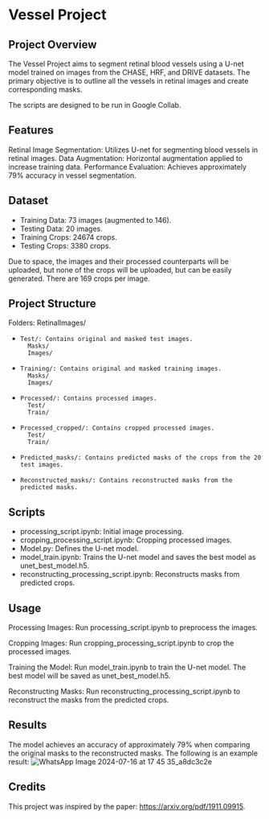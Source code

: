 # Vessel Project

## Project Overview
The Vessel Project aims to segment retinal blood vessels using a U-net model trained on images from the CHASE, HRF, and DRIVE datasets. The primary objective is to outline all the vessels in retinal images and create corresponding masks.

The scripts are designed to be run in Google Collab.

## Features
Retinal Image Segmentation: Utilizes U-net for segmenting blood vessels in retinal images.
Data Augmentation: Horizontal augmentation applied to increase training data.
Performance Evaluation: Achieves approximately 79% accuracy in vessel segmentation.

## Dataset
- Training Data: 73 images (augmented to 146).
- Testing Data: 20 images.
- Training Crops: 24674 crops.
- Testing Crops: 3380 crops.

Due to space, the images and their processed counterparts will be uploaded, but none of the crops will be uploaded, but can be easily generated. There are 169 crops per image.

## Project Structure
Folders:
  RetinalImages/
-     Test/: Contains original and masked test images.
        Masks/
        Images/
-     Training/: Contains original and masked training images.
        Masks/
        Images/
-     Processed/: Contains processed images.
        Test/
        Train/
-     Processed_cropped/: Contains cropped processed images.
        Test/
        Train/
-     Predicted_masks/: Contains predicted masks of the crops from the 20 test images.
-     Reconstructed_masks/: Contains reconstructed masks from the predicted masks.

## Scripts
- processing_script.ipynb: Initial image processing.
- cropping_processing_script.ipynb: Cropping processed images.
- Model.py: Defines the U-net model.
- model_train.ipynb: Trains the U-net model and saves the best model as unet_best_model.h5.
- reconstructing_processing_script.ipynb: Reconstructs masks from predicted crops.

## Usage
Processing Images:
Run processing_script.ipynb to preprocess the images.

Cropping Images:
Run cropping_processing_script.ipynb to crop the processed images.

Training the Model:
Run model_train.ipynb to train the U-net model. The best model will be saved as unet_best_model.h5.

Reconstructing Masks:
Run reconstructing_processing_script.ipynb to reconstruct the masks from the predicted crops.

## Results
The model achieves an accuracy of approximately 79% when comparing the original masks to the reconstructed masks.
The following is an example result:
![WhatsApp Image 2024-07-16 at 17 45 35_a8dc3c2e](https://github.com/user-attachments/assets/56aea650-e60e-479c-8caa-9140075e8c85)


## Credits
This project was inspired by the paper: https://arxiv.org/pdf/1911.09915.
